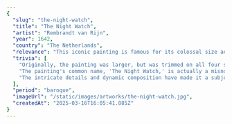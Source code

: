 ```yaml
---
{
  "slug": "the-night-watch",
  "title": "The Night Watch",
  "artist": "Rembrandt van Rijn",
  "year": 1642,
  "country": "The Netherlands",
  "relevance": "This iconic painting is famous for its colossal size and the innovative use of light and shadow that gives it an almost theatrical effect. Rembrandt's composition breaks away from the static group portraits of the time, creating a dynamic scene filled with movement and life, embodying the Baroque spirit.",
  "trivia": [
    "Originally, the painting was larger, but was trimmed on all four sides in 1715 to fit a new space.",
    "The painting's common name, 'The Night Watch,' is actually a misnomer due to the dark varnish that gave the impression of a nighttime scene.",
    "The intricate details and dynamic composition have made it a subject of extensive analysis and admiration in art history."
  ],
  "period": "baroque",
  "imageUrl": "/static/images/artworks/the-night-watch.jpg",
  "createdAt": "2025-03-16T16:05:41.885Z"
}
---
```

